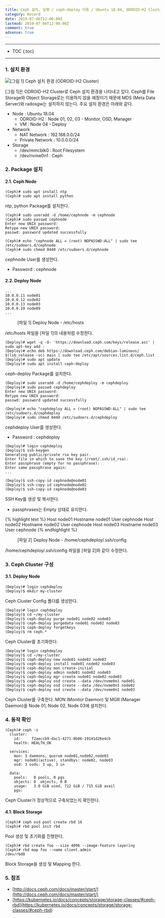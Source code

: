 ```yaml
---
title: Ceph 설치, 실행 / ceph-deploy 이용 / Ubuntu 18.04, ODROID-H2 Cluster 환경
category: Record
date: 2019-07-06T12:00:00Z
lastmod: 2019-07-06T12:00:00Z
comment: true
adsense: true
---
```


***

* TOC
{:toc}

***

### 1. 설치 환경

![[그림 1] Ceph 설치 환경 (ODROID-H2 Cluster)]({{site.baseurl}}/images/record/Ceph_Install_ceph-deploy_Ubuntu_18.04_ODROID-H2_Cluster/Environment.PNG)

[그림 1]은 ODROID-H2 Cluster로 Ceph 설치 환경을 나타내고 있다. Ceph를 File Storage와 Object Storage로는 이용하지 않을 예정이기 때문에 MDS (Meta Data Server)와 radosgw는 설치하지 않는다. 주요 설치 환경은 아래와 같다.

* Node : Ubuntu 18.04
  * ODROID-H2 : Node 01, 02, 03 - Monitor, OSD, Manager
  * VM : Node 04 - Deploy
* Network
  * NAT Network : 192.168.0.0/24
  * Private Network : 10.0.0.0/24
* Storage
  * /dev/mmcblk0 : Root Filesystem
  * /dev/nvme0n1 : Ceph

### 2. Package 설치

#### 2.1. Ceph Node

~~~console
(Ceph)# sudo apt install ntp
(Ceph)# sudo apt install python
~~~

ntp, python Package를 설치한다.

~~~console
(Ceph)# sudo useradd -d /home/cephnode -m cephnode
(Ceph)# sudo passwd cephnode
Enter new UNIX password:
Retype new UNIX password:
passwd: password updated successfully

(Ceph)# echo "cephnode ALL = (root) NOPASSWD:ALL" | sudo tee /etc/sudoers.d/cephnode
(Ceph)# sudo chmod 0440 /etc/sudoers.d/cephnode
~~~

cephnode User를 생성한다.
* Password : cephnode

#### 2.2. Deploy Node

~~~console
...
10.0.0.11 node01
10.0.0.12 node02
10.0.0.13 node03
10.0.0.19 node09
...
~~~
<figure>
<figcaption class="caption">[파일 1] Deploy Node - /etc/hosts</figcaption>
</figure>

/etc/hosts 파일을 [파일 1]의 내용처럼 수정한다.

~~~console
(Deploy)# wget -q -O- 'https://download.ceph.com/keys/release.asc' | sudo apt-key add -
(Deploy)# echo deb https://download.ceph.com/debian-luminous/ $(lsb_release -sc) main | sudo tee /etc/apt/sources.list.d/ceph.list
(Deploy)# sudo apt update
(Deploy)# sudo apt install ceph-deploy
~~~

ceph-deploy Package를 설치한다.

~~~console
(Deploy)# sudo useradd -d /home/cephdeploy -m cephdeploy
(Deploy)# sudo passwd cephdeploy
Enter new UNIX password:
Retype new UNIX password:
passwd: password updated successfully

(Deploy)# echo "cephdeploy ALL = (root) NOPASSWD:ALL" | sudo tee /etc/sudoers.d/cephdeploy
(Deploy)# sudo chmod 0440 /etc/sudoers.d/cephdeploy
~~~

cephdeploy User를 생성한다.
* Password : cephdeploy

~~~console
(Deploy)# login cephdeploy
(Deploy)$ ssh-keygen
Generating public/private rsa key pair.
Enter file in which to save the key (/root/.ssh/id_rsa):
Enter passphrase (empty for no passphrase):
Enter same passphrase again:
...

(Deploy)$ ssh-copy-id cephnode@node01
(Deploy)$ ssh-copy-id cephnode@node02
(Deploy)$ ssh-copy-id cephnode@node03
~~~

SSH Key를 생성 및 복사한다.
* passphrases는 Empty 상태로 유지한다.

{% highlight text %}
Host node01
   Hostname node01
   User cephnode
Host node02
   Hostname node02
   User cephnode
Host node03
   Hostname node03
   User cephnode
{% endhighlight %}
<figure>
<figcaption class="caption">[파일 2] Deploy Node - /home/cephdeploy/.ssh/config</figcaption>
</figure>

/home/cephdeploy/.ssh/config 파일을 [파일 2]와 같이 수정한다.

### 3. Ceph Cluster 구성

#### 3.1. Deploy Node

~~~console
(Deploy)# login cephdeploy
(Deploy)$ mkdir my-cluster
~~~

Ceph Cluster Config 폴더를 생성한다.

~~~console
(Deploy)# login cephdeploy
(Deploy)$ cd ~/my-cluster
(Deploy)$ ceph-deploy purge node01 node02 node03
(Deploy)$ ceph-deploy purgedata node01 node02 node03
(Deploy)$ ceph-deploy forgetkeys
(Deploy)$ rm ceph.*
~~~

Ceph Cluster를 초기화한다.

~~~console
(Deploy)# login cephdeploy
(Deploy)$ cd ~/my-cluster
(Deploy)$ ceph-deploy new node01 node02 node03
(Deploy)$ ceph-deploy install node01 node02 node03
(Deploy)$ ceph-deploy mon create-initial
(Deploy)$ ceph-deploy admin node01 node02 node03
(Deploy)$ ceph-deploy mgr create node01 node02 node03
(Deploy)$ ceph-deploy osd create --data /dev/nvme0n1 node01
(Deploy)$ ceph-deploy osd create --data /dev/nvme0n1 node02
(Deploy)$ ceph-deploy osd create --data /dev/nvme0n1 node03
~~~

Ceph Cluster를 구축한다. MON (Monitor Daemon) 및 MGR (Manager Daemon)을 Node 01, Node 02, Node 03에 설치한다.

### 4. 동작 확인

~~~console
(Ceph)# ceph -s
  cluster:
    id:     f2aeccb9-dac1-4271-8b06-19141d26e4cb
    health: HEALTH_OK

  services:
    mon: 3 daemons, quorum node01,node02,node03
    mgr: node01(active), standbys: node02, node03
    osd: 3 osds: 3 up, 3 in

  data:
    pools:   0 pools, 0 pgs
    objects: 0  objects, 0 B
    usage:   3.0 GiB used, 712 GiB / 715 GiB avail
    pgs:  
~~~

Ceph Cluster가 정상적으로 구축되었는지 확인한다.

#### 4.1. Block Storage

~~~console
(Ceph)# ceph osd pool create rbd 16
(Ceph)# rbd pool init rbd
~~~

Pool 생성 및 초기화를 진행한다.

~~~console
(Ceph)# rbd create foo --size 4096 --image-feature layering
(Ceph)# rbd map foo --name client.admin
/dev/rbd0
~~~

Block Storage을 생성 및 Mapping 한다.

### 5. 참조

* [http://docs.ceph.com/docs/master/start/](http://docs.ceph.com/docs/master/start/)
* [https://kubernetes.io/docs/concepts/storage/storage-classes/#ceph-rbd](https://kubernetes.io/docs/concepts/storage/storage-classes/#ceph-rbd)